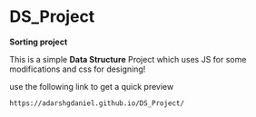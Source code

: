 # DS_Project
<b>Sorting project</b>

<p>This is a simple <b>Data Structure</b> Project which uses JS for some modifications and css for designing!</p>

<p>use the following link to get a quick preview</p>
<code>https://adarshgdaniel.github.io/DS_Project/</code>


